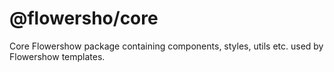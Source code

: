 # @flowersho/core

Core Flowershow package containing components, styles, utils etc. used by Flowershow templates.
